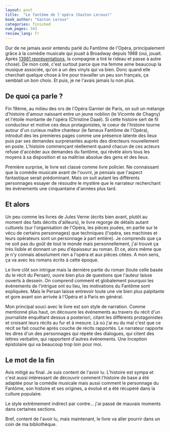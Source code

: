 ```yaml
---
layout: post
title:  "Le fantôme de l'opéra (Gaston Leroux)"
book_author: "Gaston Leroux"
categories: finished
num_pages: 343
review_lang: fr
---
```


Dur de ne jamais avoir entendu parlé du Fantôme de l'Opéra, principalement grâce à la comédie musicale qui jouait à Broadway depuis 1988 (oui, jouait. Après [13981 représentations](https://www.npr.org/2023/04/15/1169698583/phantom-of-the-opera-closes-broadway), la compagnie a tiré le rideau et passe à autre chose). De mon coté, c'est surtout parce que ma femme aime beaucoup la musique associée, qu'on a un des vinyls qui va bien. Donc quand elle cherchait quelque chose à lire pour travailler un peu son français, ça semblait un bon choix. Et puis, je ne l'avais jamais lu non plus.

## De quoi ça parle ?

Fin 19ème, au milieu des ors de l'Opéra Garnier de Paris, on suit un mélange d'histoire d'amour naissant entre un jeune noblion (le Vicomte de Chagny) et l'étoile montante de l'opéra (Christine Daaé). Si cette histoire sert de fil conducteur et motive ces deux protagonistes, le coeur de l'histoire tourne autour d'un curieux maître chanteur (le fameux Fantôme de l'Opéra), introduit des les premieres pages comme une présence latente des lieux puis par ses demandes surprenantes auprès des directeurs nouvellement en poste. L'histoire commençant réellement quand chacun de ces acteurs refuse d'accéder aux demandes du fantôme, qui révèle alors tous les moyens à sa disposition et sa maîtrise absolue des gens et des lieux.

Première surprise, le livre est classé comme livre policier. Ne connaissant que la comédie musicale avant de l'ouvrir, je pensais que l'aspect fantastique serait prédominant. Mais on suit autant les différents personnages essayer de résoudre le mystère que le narrateur recherchant les événements une cinquantaine d'années plus tard.

## Et alors

Un peu comme les livres de Jules Verne (écrits bien avant, plutôt au moment des faits décrits d'ailleurs), le livre regorge de détails autant culturels (sur l'organisation de l'Opéra, les pièces jouées, en partie sur le vécu de certains personnages) que techniques (l'opéra, ses machines et leurs opérateurs sont un personnage à part entière). Je comprends que ça ne soit pas du goût de tout le monde mais personnellement, j'ai trouvé ça très lisible et donnant un peu d'épaisseur au roman. Et ce, alors même que je n'y connais absolument rien a l'opéra et aux pièces citées. A mon sens, ça va avec les romans écrits à cette époque.

Le livre clôt son intrigue mais la dernière partie du roman (toute celle basée du le récit du Persan), ouvre bien plus de questions que l'auteur laisse ouverts à dessein. On comprend comment et globalement pourquoi les événements de l'intrigue ont eu lieu, les motivations du Fantôme sont expliquées. Mais le Persan laisse entrevoir toute une vie bien plus palpitante et gore avant son arrivée à l'Opéra et à Paris en général.

Mon principal souci avec le livre est son style de narration. Comme mentionné plus haut, on découvre les événements au travers du récit d'un journaliste enquêtant dessus a posteriori, citant les différents protagonistes et croisant leurs récits au fur et à mesure. Là où j'ai eu du mal c'est que ce récit se fait couche après couche de récits rapportés. Le narrateur rapporte les dires d'un des personnages qui répète des dialogues, qui citent des lettres verbatim, qui rapportent d'autres événements. Une Inception épistolaire qui va beaucoup trop loin pour moi.

## Le mot de la fin

Avis mitigé au final. Je suis content de l'avoir lu. L'histoire est sympa et c'est aussi intéressant de découvrir comment l'histoire de base a été adaptée pour la comédie musicale mais aussi comment le personnage du Fantôme, son histoire et ses origines, a évolué et a été récupéré dans la culture populaire.

Le style extrêmement indirect par contre... j'ai passé de mauvais moments dans certaines sections.

Bref, content de l'avoir lu, mais maintenant, le livre va aller pourrir dans un coin de ma bibliothèque.
